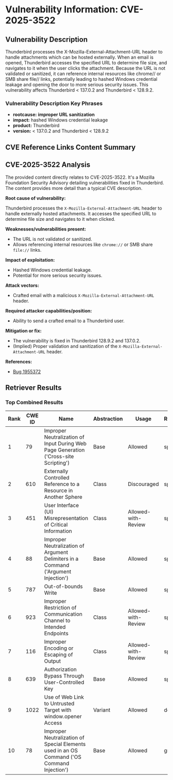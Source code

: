 # Vulnerability Information: CVE-2025-3522

## Vulnerability Description
Thunderbird processes the X-Mozilla-External-Attachment-URL header to handle attachments which can be hosted externally. When an email is opened, Thunderbird accesses the specified URL to determine file size, and navigates to it when the user clicks the attachment. Because the URL is not validated or sanitized, it can reference internal resources like chrome// or SMB share file// links, potentially leading to hashed Windows credential leakage and opening the door to more serious security issues. This vulnerability affects Thunderbird < 137.0.2 and Thunderbird < 128.9.2.

### Vulnerability Description Key Phrases
- **rootcause:** **improper URL sanitization**
- **impact:** hashed Windows credential leakage
- **product:** Thunderbird
- **version:** < 137.0.2 and Thunderbird < 128.9.2

## CVE Reference Links Content Summary
## CVE-2025-3522 Analysis

The provided content directly relates to CVE-2025-3522. It's a Mozilla Foundation Security Advisory detailing vulnerabilities fixed in Thunderbird. The content provides more detail than a typical CVE description.

**Root cause of vulnerability:**

Thunderbird processes the `X-Mozilla-External-Attachment-URL` header to handle externally hosted attachments. It accesses the specified URL to determine file size and navigates to it when clicked.

**Weaknesses/vulnerabilities present:**

*   The URL is not validated or sanitized.
*   Allows referencing internal resources like `chrome://` or SMB share `file://` links.

**Impact of exploitation:**

*   Hashed Windows credential leakage.
*   Potential for more serious security issues.

**Attack vectors:**

*   Crafted email with a malicious `X-Mozilla-External-Attachment-URL` header.

**Required attacker capabilities/position:**

*   Ability to send a crafted email to a Thunderbird user.

**Mitigation or fix:**

*   The vulnerability is fixed in Thunderbird 128.9.2 and 137.0.2.
*   (Implied) Proper validation and sanitization of the `X-Mozilla-External-Attachment-URL` header.

**References:**

*   [Bug 1955372](https://bugzilla.mozilla.org/show_bug.cgi?id=1955372)

## Retriever Results

### Top Combined Results

| Rank | CWE ID | Name | Abstraction | Usage  | Retrievers | Individual Scores |
|------|--------|------|-------------|-------|------------|-------------------|
| 1 | 79 | Improper Neutralization of Input During Web Page Generation ('Cross-site Scripting') | Base | Allowed | sparse | 0.465 |
| 2 | 610 | Externally Controlled Reference to a Resource in Another Sphere | Class | Discouraged | sparse | 0.463 |
| 3 | 451 | User Interface (UI) Misrepresentation of Critical Information | Class | Allowed-with-Review | sparse | 0.455 |
| 4 | 88 | Improper Neutralization of Argument Delimiters in a Command ('Argument Injection') | Base | Allowed | sparse | 0.451 |
| 5 | 787 | Out-of-bounds Write | Base | Allowed | sparse | 0.444 |
| 6 | 923 | Improper Restriction of Communication Channel to Intended Endpoints | Class | Allowed-with-Review | sparse | 0.441 |
| 7 | 116 | Improper Encoding or Escaping of Output | Class | Allowed-with-Review | sparse | 0.437 |
| 8 | 639 | Authorization Bypass Through User-Controlled Key | Base | Allowed | sparse | 0.436 |
| 9 | 1022 | Use of Web Link to Untrusted Target with window.opener Access | Variant | Allowed | dense | 0.564 |
| 10 | 78 | Improper Neutralization of Special Elements used in an OS Command ('OS Command Injection') | Base | Allowed | graph | 0.002 |

